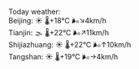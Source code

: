 Today weather:  
Beijing: ☀️   🌡️+18°C 🌬️↘4km/h  
Tianjin: 🌫  🌡️+22°C 🌬️↗11km/h  
Shijiazhuang: ☀️   🌡️+22°C 🌬️↑10km/h  
Tangshan: ☀️   🌡️+19°C 🌬️→4km/h  
